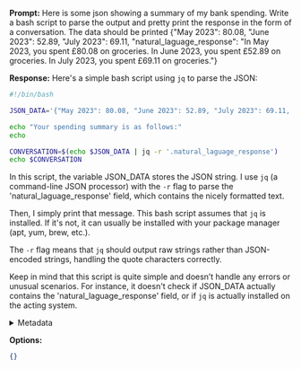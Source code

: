 **Prompt:**
Here is some json showing a summary of my bank spending. Write a bash script to parse the output and pretty print the response in the form of a conversation. The data should be printed
{"May 2023": 80.08, "June 2023": 52.89, "July 2023": 69.11, "natural_laguage_response": "In May 2023, you spent £80.08 on groceries. In June 2023, you spent £52.89 on groceries. In July 2023, you spent £69.11 on groceries."}

**Response:**
Here's a simple bash script using `jq` to parse the JSON:

```bash
#!/bin/bash

JSON_DATA='{"May 2023": 80.08, "June 2023": 52.89, "July 2023": 69.11, "natural_laguage_response": "In May 2023, you spent £80.08 on groceries. In June 2023, you spent £52.89 on groceries. In July 2023, you spent £69.11 on groceries."}'

echo "Your spending summary is as follows:"
echo 

CONVERSATION=$(echo $JSON_DATA | jq -r '.natural_laguage_response')
echo $CONVERSATION
```

In this script, the variable JSON_DATA stores the JSON string. I use `jq` (a command-line JSON processor) with the `-r` flag to parse the 'natural_laguage_response' field, which contains the nicely formatted text.

Then, I simply print that message. This bash script assumes that `jq` is installed. If it's not, it can usually be installed with your package manager (apt, yum, brew, etc.).

The `-r` flag means that `jq` should output raw strings rather than JSON-encoded strings, handling the quote characters correctly.

Keep in mind that this script is quite simple and doesn’t handle any errors or unusual scenarios. For instance, it doesn't check if JSON_DATA actually contains the 'natural_laguage_response' field, or if `jq` is actually installed on the acting system.

<details><summary>Metadata</summary>

- Duration: 29516 ms
- Datetime: 2023-10-19T15:12:20.587336
- Model: gpt-4-0613

</details>

**Options:**
```json
{}
```

